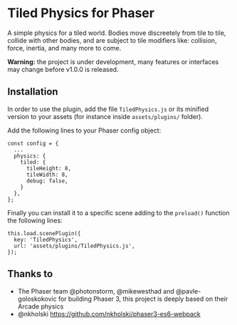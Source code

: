 # Tiled Physics for Phaser
A simple physics for a tiled world. Bodies move discreetely from tile to tile,
collide with other bodies, and are subject to tile modifiers like: collision,
force, inertia, and many more to come.

**Warning:** the project is under development, many features or interfaces may 
change before v1.0.0 is released.

## Installation
In order to use the plugin, add the file `TiledPhysics.js` or its minified
version to your assets (for instance inside `assets/plugins/` folder).

Add the following lines to your Phaser config object:

```
const config = {
  ...
  physics: {
    tiled: {
      tileHeight: 8,
      tileWidth: 8,
      debug: false,
    }
  },
};
```

Finally you can install it to a specific scene adding to the ```preload()```
function the following lines:
```
this.load.scenePlugin({
  key: 'TiledPhysics',
  url: 'assets/plugins/TiledPhysics.js',
});
```

## Thanks to
- The Phaser team @photonstorm, @mikewesthad and @pavle-goloskokovic for building 
  Phaser 3, this project is deeply based on their Arcade physics
- @nkholski https://github.com/nkholski/phaser3-es6-webpack
